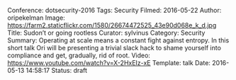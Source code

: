 Conference: dotsecurity-2016
Tags: Security
Filmed: 2016-05-22
Author: oripekelman
Image: https://farm2.staticflickr.com/1580/26674472525_43e90d068e_k_d.jpg
Title: Sudon’t or going rootless
Curator: sylvinus
Category: Security
Summary: Operating at scale means a constant fight against entropy. In this short talk Ori will be presenting a trivial slack hack to shame yourself into compliance and get, gradually, rid of root.
Video: https://www.youtube.com/watch?v=X-2HxEIz-xE
Template: talk
Date: 2016-05-13 14:58:17
Status: draft